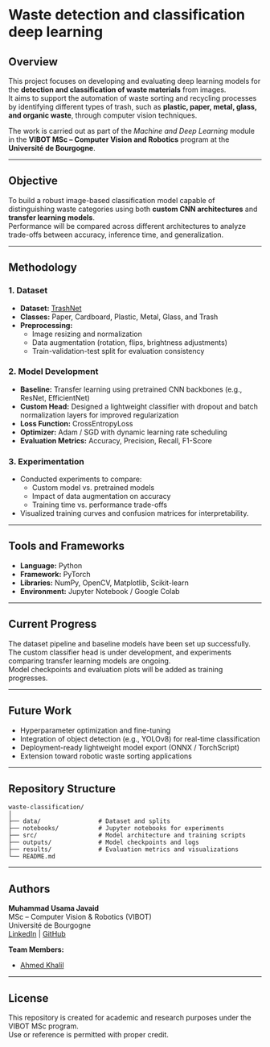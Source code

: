 
# Waste detection and classification deep learning

## Overview
This project focuses on developing and evaluating deep learning models for the **detection and classification of waste materials** from images.  
It aims to support the automation of waste sorting and recycling processes by identifying different types of trash, such as **plastic, paper, metal, glass, and organic waste**, through computer vision techniques.

The work is carried out as part of the *Machine and Deep Learning* module in the **VIBOT MSc – Computer Vision and Robotics** program at the **Université de Bourgogne**.

---

## Objective
To build a robust image-based classification model capable of distinguishing waste categories using both **custom CNN architectures** and **transfer learning models**.  
Performance will be compared across different architectures to analyze trade-offs between accuracy, inference time, and generalization.

---

## Methodology

### 1. Dataset
- **Dataset:** [TrashNet](https://github.com/garythung/trashnet)  
- **Classes:** Paper, Cardboard, Plastic, Metal, Glass, and Trash  
- **Preprocessing:**
  - Image resizing and normalization  
  - Data augmentation (rotation, flips, brightness adjustments)  
  - Train-validation-test split for evaluation consistency

### 2. Model Development
- **Baseline:** Transfer learning using pretrained CNN backbones (e.g., ResNet, EfficientNet)  
- **Custom Head:** Designed a lightweight classifier with dropout and batch normalization layers for improved regularization  
- **Loss Function:** CrossEntropyLoss  
- **Optimizer:** Adam / SGD with dynamic learning rate scheduling  
- **Evaluation Metrics:** Accuracy, Precision, Recall, F1-Score  

### 3. Experimentation
- Conducted experiments to compare:
  - Custom model vs. pretrained models  
  - Impact of data augmentation on accuracy  
  - Training time vs. performance trade-offs  
- Visualized training curves and confusion matrices for interpretability.

---

## Tools and Frameworks
- **Language:** Python  
- **Framework:** PyTorch  
- **Libraries:** NumPy, OpenCV, Matplotlib, Scikit-learn  
- **Environment:** Jupyter Notebook / Google Colab  

---

## Current Progress
The dataset pipeline and baseline models have been set up successfully.  
The custom classifier head is under development, and experiments comparing transfer learning models are ongoing.  
Model checkpoints and evaluation plots will be added as training progresses.

---

## Future Work
- Hyperparameter optimization and fine-tuning  
- Integration of object detection (e.g., YOLOv8) for real-time classification  
- Deployment-ready lightweight model export (ONNX / TorchScript)  
- Extension toward robotic waste sorting applications  

---

## Repository Structure
```
waste-classification/
│
├── data/                # Dataset and splits
├── notebooks/           # Jupyter notebooks for experiments
├── src/                 # Model architecture and training scripts
├── outputs/             # Model checkpoints and logs
├── results/             # Evaluation metrics and visualizations
└── README.md
```

---

## Authors
**Muhammad Usama Javaid**  
MSc – Computer Vision & Robotics (VIBOT)  
Université de Bourgogne  
[LinkedIn](https://www.linkedin.com/in/imusama/) | [GitHub](https://github.com/imusama1)


**Team Members:**

  * [Ahmed Khalil](https://github.com/ahmad-laradev)


---

## License
This repository is created for academic and research purposes under the VIBOT MSc program.  
Use or reference is permitted with proper credit.
```


